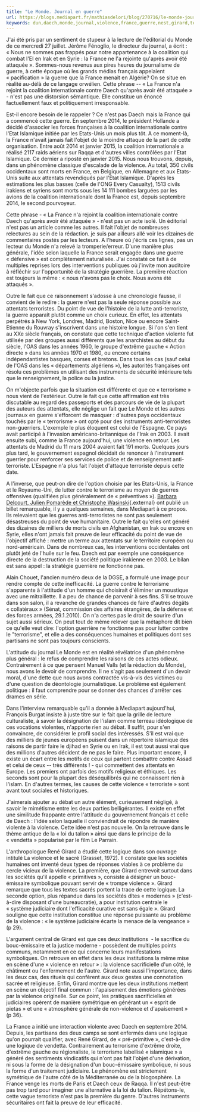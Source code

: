 ```yaml
---
title: "Le Monde. Journal en guerre"
url: https://blogs.mediapart.fr/mathiasdelori/blog/270716/le-monde-journal-en-guerre
keywords: dun,daech,monde,journal,violence,france,guerre,nest,girard,terrorisme,dune,attentats
---
```

J'ai été pris par un sentiment de stupeur à la lecture de l'éditorial du Monde de ce mercredi 27 juillet. Jérôme Fénoglio, le directeur du journal, a écrit : « Nous ne sommes pas frappés pour notre appartenance à la coalition qui combat l'EI en Irak et en Syrie : la France ne l'a rejointe qu'après avoir été attaquée ». Sommes-nous revenus aux pires heures du journalisme de guerre, à cette époque où les grands médias français appelaient « pacification » la guerre que la France menait en Algérie? On se situe en réalité au-délà de ce langage orwélien. Cette phrase -- « La France n'a rejoint la coalition internationale contre Daech qu'après avoir été attaquée » - n'est pas une distorsion sémantique. Elle constitue un énoncé factuellement faux et politiquement irresponsable. 

Est-il encore besoin de le rappeler ? Ce n'est pas Daech mais la France qui a commencé cette guerre. En septembre 2014, le président Hollande a décidé d'associer les forces françaises à la coalition internationale contre l'Etat Islamique initiée par les Etats-Unis un mois plus tôt. A ce moment-là, la France n'avait jamais fait l'objet de la moindre attaque de la part de cette organisation. Entre août 2014 et janvier 2015, la coalition internationale a réalisé 2117 raids aériens sur Raqqa et d'autres villes contrôlées par l'Etat Islamique. Ce dernier a riposté en janvier 2015. Nous nous trouvons, depuis, dans un phénomène classique d'escalade de la violence. Au total, 350 civils occidentaux sont morts en France, en Belgique, en Allemagne et aux Etats-Unis suite aux attentats revendiqués par l'Etat Islamique. D'après les estimations les plus basses (celle de l'ONG Every Casualty), 1513 civils irakiens et syriens sont morts sous les 14 111 bombes larguées par les avions de la coalition internationale dont la France est, depuis septembre 2014, le second pourvoyeur.

Cette phrase - « La France n'a rejoint la coalition internationale contre Daech qu'après avoir été attaquée » - n'est pas un acte isolé. Un éditorial n'est pas un article comme les autres. Il fait l'objet de nombreuses relectures au sein de la rédaction. je suis par ailleurs allé voir les dizaines de commentaires postés par les lecteurs. A l'heure où j\'écris ces lignes, pas un lecteur du Monde n'a relevé la tromperie/erreur. D'une manière plus générale, l'idée selon laquelle la France serait engagée dans une guerre « défensive » est complètement naturalisée. J'ai constaté ce fait à de multiples reprises lors des interventions publiques où j'invite mon auditoire à réfléchir sur l'opportunité de la stratégie guerrière. La première réaction est toujours la même : « nous n'avons pas le choix. Nous avons été attaqués ».

Outre le fait que ce raisonnement s'adosse à une chronologie fausse, il convient de le redire : la guerre n'est pas la seule réponse possible aux attentats terroristes. Du point de vue de l'histoire de la lutte anti-terroriste, la guerre apparaît plutôt comme un choix curieux. En effet, les attentats perpétrés à New York, Londres, Madrid, Boston, Nice ou encore Saint-Etienne du Rouvray s'inscrivent dans une histoire longue. Si l'on s'en tient au XXe siècle français, on constate que cette technique d'action violente fut utilisée par des groupes aussi différents que les anarchistes au début du siècle, l'OAS dans les années 1960, le groupe d'extrême gauche « Action directe » dans les années 1970 et 1980, ou encore certains indépendantistes basques, corses et bretons. Dans tous les cas (sauf celui de l'OAS dans les « départements algériens »), les autorités françaises ont résolu ces problèmes en utilisant des instruments de sécurité intérieure tels que le renseignement, la police ou la justice.

On m'objecte parfois que la situation est différente et que ce « terrorisme » nous vient de l'extérieur. Outre le fait que cette affirmation est très discutable au regard des passeports et des parcours de vie de la plupart des auteurs des attentats, elle néglige un fait que Le Monde et les autres journaux en guerre s'efforcent de masquer : d'autres pays occidentaux touchés par le « terrorisme » ont opté pour des instruments anti-terroristes non-guerriers. L'exemple le plus éloquent est celui de l'Espagne. Ce pays avait participé à l'invasion américano-britannique de l'Irak en 2003. Il avait ensuite subi, comme la France aujourd'hui, une violence en retour. Les attentats de Madrid du 11 mars 2004 avaient fait 191 morts. Quelques jours plus tard, le gouvernement espagnol décidait de renoncer à l'instrument guerrier pour renforcer ses services de police et de renseignement anti-terroriste. L'Espagne n'a plus fait l'objet d'attaque terroriste depuis cette date.

A l'inverse, que peut-on dire de l'option choisie par les Etats-Unis, la France et le Royaume-Uni, de lutter contre le terrorisme au moyen de guerres offensives (qualifiées plus généralement de « préventives »). [Barbara Delcourt, Julien Pomarède et Christophe Wasinski](/bdelcou1/blog/080516/punir-ceux-qui-le-meritent-la-guerre-contre-le-terrorisme-et-ses-impasses-0){.external} ont publié un billet remarquable, il y a quelques semaines, dans Mediapart à ce propos. Ils relevaient que les guerres anti-terroristes ne sont pas seulement désastreuses du point de vue humanitaire. Outre le fait qu'elles ont généré des dizaines de milliers de morts civils en Afghanistan, en Irak ou encore en Syrie, elles n'ont jamais fait preuve de leur efficacité du point de vue de l'objectif affiché : mettre un terme aux attentats sur le territoire européen ou nord-américain. Dans de nombreux cas, les interventions occidentales ont plutôt jeté de l'huile sur le feu. Daech est par exemple une conséquence directe de la destruction de la société politique irakienne en 2003. Le bilan est sans appel : la stratégie guerrière ne fonctionne pas.

Alain Chouet, l'ancien numéro deux de la DGSE, a formulé une image pour rendre compte de cette inefficacité. La guerre contre le terrorisme s'apparente à l'attitude d'un homme qui choisirait d'éliminer un moustique avec une mitraillette. Il a peu de chance de parvenir à ses fins. S'il se trouve dans son salon, il a revanche de grandes chances de faire d'autres dégâts « collatéraux » (Sénat, commission des affaires étrangères, de la défense et des forces armées, 29.1.2010). On n'a certes pas le droit de sourire d'un sujet aussi sérieux. On peut tout de même relever que la métaphore dit bien ce qu'elle veut dire: l\'option guerrière ne fonctionne pas pour lutter contre le \"terrorisme\", et elle a des conséquences humaines et politiques dont ses partisans ne sont pas toujours conscients.

L'attitude du journal Le Monde est en réalité révélatrice d'un phénomène plus général : le refus de comprendre les raisons de ces actes odieux. Contrairement à ce que pensent Manuel Valls (et la rédaction du Monde), nous avons le devoir de comprendre. Il ne s'agit pas seulement d'un devoir moral, d'une dette que nous avons contractée vis-à-vis des victimes ou d'une question de déontologie journalistique. Le problème est également politique : il faut comprendre pour se donner des chances d'arrêter ces drames en série.

Dans l'interview remarquable qu'il a donnée à Mediapart aujourd'hui, François Burgat insiste à juste titre sur le fait que la grille de lecture culturaliste, à savoir la désignation de l'islam comme terreau idéologique de ces vocations violentes, n'apporte rien au débat. Il suffit, pour s'en convaincre, de considérer le profil social des intéressés. S'il est vrai que des milliers de jeunes européens puisent dans un répertoire islamique des raisons de partir faire le djihad en Syrie ou en Irak, il est tout aussi vrai que des millions d'autres décident de ne pas le faire. Plus important encore, il existe un écart entre les motifs de ceux qui partent combattre contre Assad et celui de ceux -- très différents ! - qui commettent des attentats en Europe. Les premiers ont parfois des motifs religieux et éthiques. Les seconds sont pour la plupart des déséquilibrés qui ne connaissent rien à l'islam. En d'autres termes, les causes de cette violence « terroriste » sont avant tout sociales et historiques.

J'aimerais ajouter au débat un autre élément, curieusement négligé, à savoir le mimétisme entre les deux parties belligérantes. Il existe en effet une similitude frappante entre l'attitude du gouvernement français et celle de Daech : l'idée selon laquelle il conviendrait de répondre de manière violente à la violence. Cette idée n'est pas nouvelle. On la retrouve dans le thème antique de la « loi du talion » ainsi que dans le principe de la « vendetta » popularisé par le film Le Parrain.

L'anthropologue René Girard a étudié cette logique dans son ouvrage intitulé La violence et le sacré (Grasset, 1972). Il constate que les sociétés humaines ont inventé deux types de réponses viables à ce problème du cercle vicieux de la violence. La première, que Girard entrevoit surtout dans les sociétés qu'il appelle « primitives », consiste à désigner un bouc-émissaire symbolique pouvant servir de « trompe violence ». Girard remarque que tous les textes sacrés portent la trace de cette logique. La seconde option, plus répandue dans les sociétés dîtes « modernes » (c'est-à-dire disposant d'une bureaucratie), a pour institution centrale le « système judiciaire dont l\'efficacité curative est sans égale ». Girard souligne que cette institution constitue une réponse puissante au problème de la violence : « le système judiciaire écarte la menace de la vengeance » (p 29).

L'argument central de Girard est que ces deux institutions  - le sacrifice du bouc-émissaire et la justice moderne - possèdent de multiples points communs, notamment en ce qui concerne leurs manifestations symboliques. On retrouve en effet dans les deux institutions la même mise en scène d'une « violence en retour » : la violence sacrificielle d'un côté, le châtiment ou l'enfermement de l'autre. Girard note aussi l'importance, dans les deux cas, des rituels qui confèrent aux deux gestes une connotation sacrée et religieuse. Enfin, Girard montre que les deux institutions mettent en scène un objectif final commun : l'apaisement des émotions générées par la violence originelle. Sur ce point, les pratiques sacrificielles et judiciaires opèrent de manière symétrique en générant un « esprit de pietas » et une « atmosphère générale de non-violence et d\'apaisement » (p 36).

La France a initié une interaction violente avec Daech en septembre 2014. Depuis, les partisans des deux camps se sont enfermés dans une logique qu'on pourrait qualifier, avec René Girard, de « pré-primitive », c'est-à-dire une logique de vendetta. Contrairement au terrorisme d'extrême droite, d'extrême gauche ou régionaliste, le terrorisme labellisé « islamique » a généré des sentiments vindicatifs qui n'ont pas fait l'objet d'une dérivation, ni sous la forme de la désignation d'un bouc-émissaire symbolique, ni sous la forme d'un traitement judiciaire. Le phénomène est strictement symétrique de l'autre côté de la Méditerranée ou de la blogosphère. La France venge les morts de Paris et Daech ceux de Raqqa. Il n'est peut-être pas trop tard pour imaginer une alternative à la loi du talion. Répétons-le, cette vague terroriste n'est pas la première du genre. D'autres instruments sécuritaires ont fait la preuve de leur efficacité.
